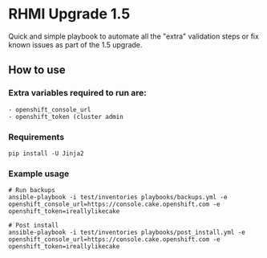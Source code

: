 # RHMI Upgrade 1.5

Quick and simple playbook to automate all the "extra" validation steps or fix known issues as part of the 1.5 upgrade.

## How to use

### Extra variables required to run are:
```
- openshift_console_url
- openshift_token (cluster admin
```

### Requirements
```
pip install -U Jinja2
```

### Example usage
```
# Run backups
ansible-playbook -i test/inventories playbooks/backups.yml -e openshift_console_url=https://console.cake.openshift.com -e openshift_token=ireallylikecake

# Post install
ansible-playbook -i test/inventories playbooks/post_install.yml -e openshift_console_url=https://console.cake.openshift.com -e openshift_token=ireallylikecake

```
